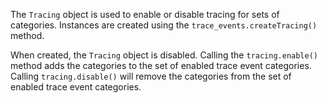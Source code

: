 <!-- YAML
added: v10.0.0
-->

The `Tracing` object is used to enable or disable tracing for sets of
categories. Instances are created using the `trace_events.createTracing()`
method.

When created, the `Tracing` object is disabled. Calling the
`tracing.enable()` method adds the categories to the set of enabled trace event
categories. Calling `tracing.disable()` will remove the categories from the
set of enabled trace event categories.

